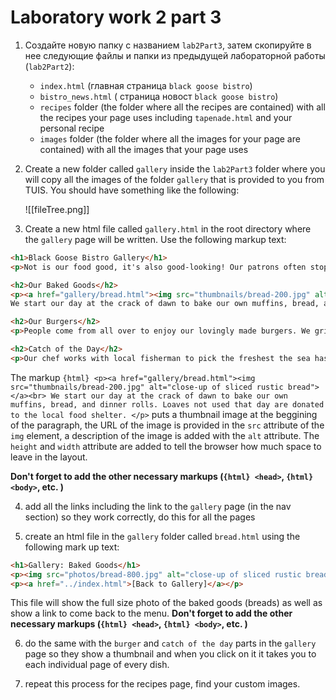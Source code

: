 # Laboratory work 2 part 3

1. Создайте новую папку с названием `lab2Part3`, затем скопируйте в нее следующие файлы и папки из предыдущей лабораторной работы (`lab2Part2`):

    - `index.html` (главная страница `black goose bistro`)
    - `bistro_news.html` ( страница новост `black goose bistro`)
    - `recipes` folder (the folder where all the recipes are contained) with all the recipes your page uses including `tapenade.html` and your personal recipe
    - `images` folder (the folder where all the images for your page are contained) with all the images that your page uses


2. Create a new folder called `gallery` inside the `lab2Part3` folder where you will copy all the images of the folder `gallery` that is provided to you from TUIS. You should have something like the following:

    ![[fileTree.png]]

3. Create a new html file called `gallery.html` in the root directory where the `gallery` page will be written. Use the following markup text:

```html
<h1>Black Goose Bistro Gallery</h1>
<p>Not is our food good, it's also good-looking! Our patrons often stop to admire our fare with a quick Instagram before digging in. We've collected a few of our favorite shots here.</p>

<h2>Our Baked Goods</h2>
<p><a href="gallery/bread.html"><img src="thumbnails/bread-200.jpg" alt="close-up of sliced rustic bread"></a><br>
We start our day at the crack of dawn to bake our own muffins, bread, and dinner rolls. Loaves not used that day are donated to the local food shelter. </p>

<h2>Our Burgers</h2>
<p>People come from all over to enjoy our lovingly made burgers. We grind our own locally-sourced organic beef and turkey so you know it's fresh and free from fillers and other nonsense. Go for one of our creative topping combos or stick with the classics. </p>

<h2>Catch of the Day</h2>
<p>Our chef works with local fisherman to pick the freshest the sea has to offer for our daily seafood special. Our Roast Cod Caponata with Roasted Potatoes is an old favorite with our regulars.</p>

```

The markup `{html} <p><a href="gallery/bread.html"><img src="thumbnails/bread-200.jpg" alt="close-up of sliced rustic bread"></a><br> We start our day at the crack of dawn to bake our own muffins, bread, and dinner rolls. Loaves not used that day are donated to the local food shelter. </p>` puts a thumbnail image at the beggining of the paragraph, the URL of the image is provided in the `src` attribute of the `img` element, a description of the image is added with the `alt` attribute. The `height` and `width` attribute are added to tell the browser how much space to leave in the layout.

**Don't forget to add the other necessary markups (`{html} <head>`, `{html} <body>`, etc. )**

4. add all the links including the link to the `gallery` page (in the nav section) so they work correctly, do this for all the pages

5. create an html file in the `gallery` folder called `bread.html` using the following mark up text:

```html
<h1>Gallery: Baked Goods</h1>
<p><img src="photos/bread-800.jpg" alt="close-up of sliced rustic bread" width="800" height="600"></p>
<p><a href="../index.html">[Back to Gallery]</a></p>
```

This file will show the full size photo of the baked goods (breads) as well as show a link to come back to the menu. **Don't forget to add the other necessary markups (`{html} <head>`, `{html} <body>`, etc. )**

6. do the same with the `burger` and `catch of the day` parts in the `gallery` page so they show a thumbnail and when you click on it it takes you to each individual page of every dish.

7. repeat this process for the recipes page, find your custom images.
